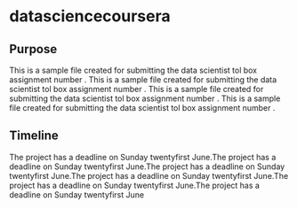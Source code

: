 # datasciencecoursera
## Purpose
This is a sample file created for submitting the data scientist tol box assignment number . This is a sample file created for submitting the data scientist tol box assignment number . This is a sample file created for submitting the data scientist tol box assignment number . This is a sample file created for submitting the data scientist tol box assignment number . 
## Timeline
The project has a deadline on Sunday twentyfirst June.The project has a deadline on Sunday twentyfirst June.The project has a deadline on Sunday twentyfirst June.The project has a deadline on Sunday twentyfirst June.The project has a deadline on Sunday twentyfirst June.The project has a deadline on Sunday twentyfirst June
